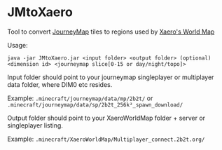 # JMtoXaero

Tool to convert [JourneyMap](https://www.curseforge.com/minecraft/mc-mods/journeymap) tiles to regions used by [Xaero's World Map](https://chocolateminecraft.com/worldmap.php)

Usage: 

`java -jar JMtoXaero.jar <input folder> <output folder> (optional) <dimension id> <journeymap slice[0-15 or day/night/topo]>`

Input folder should point to your journeymap singleplayer or multiplayer data folder, where DIM0 etc resides. 

Example:
`.minecraft/journeymap/data/mp/2b2t/`
or 
`.minecraft/journeymap/data/sp/2b2t_256k²_spawn_download/`

Output folder should point to your XaeroWorldMap folder + server or singleplayer listing.

Example:
`.minecraft/XaeroWorldMap/Multiplayer_connect.2b2t.org/`

